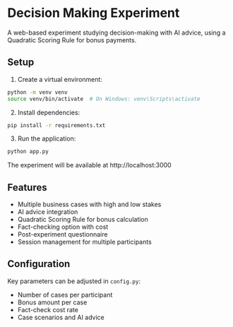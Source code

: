 # Decision Making Experiment

A web-based experiment studying decision-making with AI advice, using a Quadratic Scoring Rule for bonus payments.

## Setup

1. Create a virtual environment:
```bash
python -m venv venv
source venv/bin/activate  # On Windows: venv\Scripts\activate
```

2. Install dependencies:
```bash
pip install -r requirements.txt
```

3. Run the application:
```bash
python app.py
```

The experiment will be available at http://localhost:3000

## Features

- Multiple business cases with high and low stakes
- AI advice integration
- Quadratic Scoring Rule for bonus calculation
- Fact-checking option with cost
- Post-experiment questionnaire
- Session management for multiple participants

## Configuration

Key parameters can be adjusted in `config.py`:
- Number of cases per participant
- Bonus amount per case
- Fact-check cost rate
- Case scenarios and AI advice 

